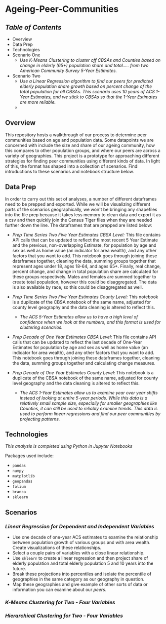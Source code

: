 # Ageing-Peer-Communities

## *Table of Contents*
+ Overview   
+ Data Prep  
+ Technologies  
+ Scenario One
    + *Use K-Means Clustering to cluster off CBSAs and Counties based on change in elderly (65+) population share and total..... from two American Community Survey 5-Year Estimates.*  
+ Scenario Two  
    + *Use a Linear Regression algorithm to find our peers for predicted elderly population share growth based on percent change of the total population for all CBSAs. This scenario uses 10 years of ACS 1-Year Estimates, and we stick to CBSAs so that the 1-Year Estimates are more reliable.*
  +

## Overview

This repository hosts a walkthrough of our process to determine peer communities based on age and population data. Some datapoints we are concerned with include the size and share of our ageing community, how this compares to other population groups, and where our peers are across a variety of geographies. This project is a prototype for approaching different strategies for finding peer communities using different kinds of data. In light of this, the format has shaped into a collection of scenarios. Find introductions to these scenarios and notebook structure below.

## Data Prep

In order to carry out this set of analyses, a number of different dataframes need to be prepped and exported. While we will be visualizing different parts of the scenarios geographically, we won't be bringing any shapefiles into the file prep because it takes less memory to clean data and export it as a csv and then quickly join the Census Tiger files when they are needed further down the line. The dataframes that are prepped are listed below:  

+ *Prep Time Series Two Five Year Estimates CBSA Level:* This file contains API calls that can be updated to reflect the most recent 5 Year Estimate and the previous, non-overlapping Estimate, for population by age and sex as well as home value (an indicator for area wealth), and any other factors that you want to add. This notebook goes through joining these dataframes together, cleaning the data, summing groups together that represent ages under 18, ages 18-64, and ages 65+. Finally, real change, percent change, and change in total population share are calculated for these groups respectively. Males and females are summed together to create total population, however this could be disaggregated. The data is also available by race, so this could be disaggregated as well.

+ *Prep Time Series Two Five Year Estimates County Level:* This notebook is a duplicate of the CBSA notebook of the same name, adjusted for county level geography and the data cleaning is altered to reflect this.

    + *The ACS 5-Year Estimates allow us to have a high level of confidence when we look at the numbers, and this format is used for clustering scenarios.*

+ *Prep Decade of One Year Estimates CBSA Level:* This file contains API calls that can be updated to reflect the last decade of One-Year Estimates for population by age and sex as well as home value (an indicator for area wealth), and any other factors that you want to add. This notebook goes through joining these dataframes together, cleaning the data, summing groups together and calculating change measures.

+ *Prep Decade of One Year Estimates County Level:* This notebook is a duplicate of the CBSA notebook of the same name, adjusted for county level geography and the data cleaning is altered to reflect this.

    + *The ACS 1-Year Estimates allow us to examine year over year shifts instead of looking at entire 5-year periods. While this data is a relatively small sample size, especially for smaller geographies like Counties, it can still be used to reliably examine trends. This data is used to perform linear regressions and find our peer communities by projecting patterns.*

## Technologies  

*This analysis is completed using Python in Jupyter Notebooks*  

Packages used include:  
+ `pandas`  
+ `numpy`  
+ `matplotlib`  
+ `geopandas`  
+ `folium`  
+ `branca`  
+ `sklearn`

## Scenarios  

### *Linear Regression for Dependent and Independent Variables*

+ Use one decade of one-year ACS estimates to examine the relationship between population growth of various groups and with area wealth. Create visualizations of these relationships.   
+ Select a couple pairs of variables with a close linear relationship.
+ Use `sklearn` to create a linear regression and then project share of elderly population and total elderly population 5 and 10 years into the future.  
+ Break these projections into percentiles and isolate the percentile of geographies in the same category as our geography in question.  
+ Map these geographies and give example of other sorts of data or information you can examine about our *peers*.

### *K-Means Clustering for Two - Four Variables*

### *Hierarchical Clustering for Two - Four Variables*

